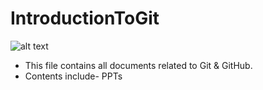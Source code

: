 # IntroductionToGit
![alt text](https://github.com/kashika0112/IntoductionToGit/blob/main/cover-pic.jpeg)
- This file contains all documents related to Git & GitHub.
- Contents include- PPTs
